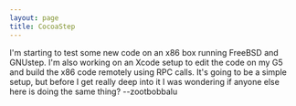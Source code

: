 ```yaml
---
layout: page
title: CocoaStep
---
```


I'm starting to test some new code on an x86 box running FreeBSD and GNUstep. I'm also working on an Xcode setup to edit the code on my G5 and build the x86 code remotely using RPC calls. It's going to be a simple setup, but before I get really deep into it I was wondering if anyone else here is doing the same thing? --zootbobbalu

